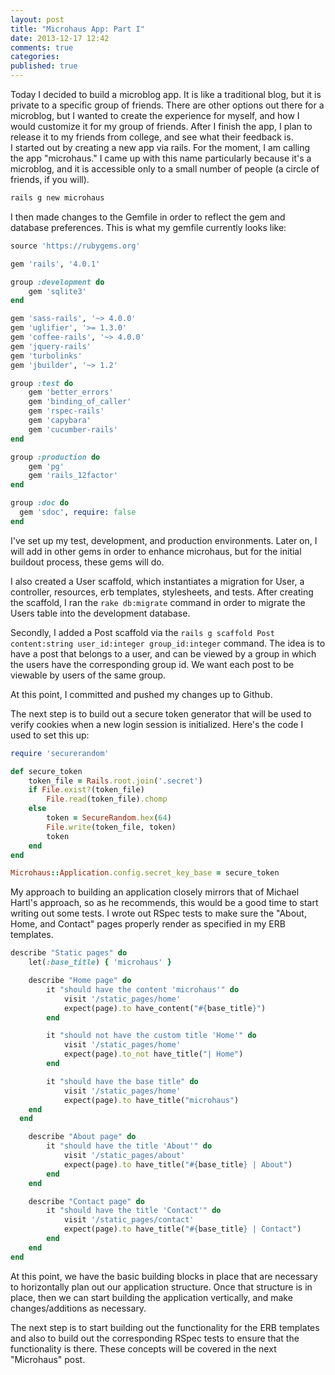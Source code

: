 ```yaml
---
layout: post
title: "Microhaus App: Part I"
date: 2013-12-17 12:42
comments: true
categories: 
published: true
---
```


Today I decided to build a microblog app.  It is like a traditional blog, but it is private to a specific group of friends.  There are other options out there for a microblog, but I wanted to create the experience for myself, and how I would customize it for my group of friends.  After I finish the app, I plan to release it to my friends from college, and see what their feedback is.  
I started out by creating a new app via rails.  For the moment, I am calling the app "microhaus."  I came up with this name particularly because it's a microblog, and it is accessible only to a small number of people (a circle of friends, if you will).  

```ruby Generating the new app
rails g new microhaus
```

I then made changes to the Gemfile in order to reflect the gem and database preferences.  This is what my gemfile currently looks like:

```ruby Gemfile
source 'https://rubygems.org'

gem 'rails', '4.0.1'

group :development do
	gem 'sqlite3'
end

gem 'sass-rails', '~> 4.0.0'
gem 'uglifier', '>= 1.3.0'
gem 'coffee-rails', '~> 4.0.0'
gem 'jquery-rails'
gem 'turbolinks'
gem 'jbuilder', '~> 1.2'

group :test do
	gem 'better_errors'
	gem 'binding_of_caller'
	gem 'rspec-rails'
	gem 'capybara'
	gem 'cucumber-rails'
end

group :production do
	gem 'pg'
	gem 'rails_12factor'
end

group :doc do
  gem 'sdoc', require: false
end
```

I've set up my test, development, and production environments.  Later on, I will add in other gems in order to enhance microhaus, but for the initial buildout process, these gems will do.  

I also created a User scaffold, which instantiates a migration for User, a controller, resources, erb templates, stylesheets, and tests.  After creating the scaffold, I ran the ```rake db:migrate``` command in order to migrate the Users table into the development database.

Secondly, I added a Post scaffold via the ```rails g scaffold Post content:string user_id:integer group_id:integer``` command.  The idea is to have a post that belongs to a user, and can be viewed by a group in which the users have the corresponding group id.  We want each post to be viewable by users of the same group.  

At this point, I committed and pushed my changes up to Github.  

The next step is to build out a secure token generator that will be used to verify cookies when a new login session is initialized.  Here's the code I used to set this up:

```ruby Secure Token Generator
require 'securerandom'

def secure_token
	token_file = Rails.root.join('.secret')
	if File.exist?(token_file)
		File.read(token_file).chomp
	else
		token = SecureRandom.hex(64)
		File.write(token_file, token)
		token
	end
end

Microhaus::Application.config.secret_key_base = secure_token
```

My approach to building an application closely mirrors that of Michael Hartl's approach, so as he recommends, this would be a good time to start writing out some tests.  I wrote out RSpec tests to make sure the "About, Home, and Contact" pages properly render as specified in my ERB templates.  

```ruby RSpec Tests
describe "Static pages" do
	let(:base_title) { 'microhaus' }

	describe "Home page" do
		it "should have the content 'microhaus'" do
			visit '/static_pages/home'
			expect(page).to have_content("#{base_title}")
		end

		it "should not have the custom title 'Home'" do
			visit '/static_pages/home'
			expect(page).to_not have_title("| Home")
		end

		it "should have the base title" do
			visit '/static_pages/home'
			expect(page).to have_title("microhaus")
  	end
  end

	describe "About page" do
		it "should have the title 'About'" do
			visit '/static_pages/about'
			expect(page).to have_title("#{base_title} | About")
		end
	end

	describe "Contact page" do
		it "should have the title 'Contact'" do
			visit '/static_pages/contact'
			expect(page).to have_title("#{base_title} | Contact")
		end
	end
end
```

At this point, we have the basic building blocks in place that are necessary to horizontally plan out our application structure.  Once that structure is in place, then we can start building the application vertically, and make changes/additions as necessary.

The next step is to start building out the functionality for the ERB templates and also to build out the corresponding RSpec tests to ensure that the functionality is there.  These concepts will be covered in the next "Microhaus" post.




 

